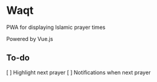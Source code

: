 # Waqt
PWA for displaying Islamic prayer times

Powered by Vue.js

## To-do
[ ] Highlight next prayer
[ ] Notifications when next prayer